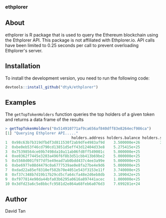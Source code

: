 ### ethplorer

## About

ethplorer is R package that is used to query the Ethereum blockchain using the Ethplorer API. This package is not affiliated with Ethplorer.io. API calls have been limited to 0.25 seconds per call to prevent overloading Ethplorer's server.

## Installation

To install the development version, you need to run the following code:

```r
devtools::install_github("dtyk/ethplorer")
```
## Examples

The `getTopTokenHolders` function queries the top holders of a given token and returns a data frame of the results

```r
> getTopTokenHolders("0x514910771af9ca656af840dff83e8264ecf986ca")
[1] "Querying Ethplorer API....."
                              holders.address holders.balance holders.share
1  0x98c63b7b319dfbdf3d811530f2ab9dfe4983af9d    3.500000e+26         35.00
2  0xbe0eb53f46cd790cd13851d5eff43d12404d33e8    5.275415e+25          5.28
3  0x75398564ce69b7498da10a11ab06fd8ff549001c    5.000000e+25          5.00
4  0xe0362f7445e3203a496f6f8b3d51cbb413b69be2    5.000000e+25          5.00
5  0x5560d001f977df5e49ead7ab0bdd437c4ee3a99e    5.000000e+25          5.00
6  0xbe6977e08d4479c0a6777539ae0e8fa27be4e9d6    5.000000e+25          5.00
7  0xdad22a85ef8310ef582b70e4051e543f3153e11f    3.740000e+25          3.74
8  0xf37c348b7d19b17b29cd5cfa64cfa48e2d6eb8db    3.109042e+25          3.11
9  0xf977814e90da44bfa03b6295a0616a897441acec    1.000000e+25          1.00
10 0x3dfd23a6c5e8bbcfc9581d2e864a68feb6a076d3    7.699281e+24          0.77
```
## Author
David Tan
